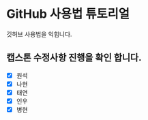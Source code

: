 # GitHub 사용법 튜토리얼

깃허브 사용법을 익힙니다.

## 캡스톤 수정사항 진행을 확인 합니다.
- [x] 원석
- [x] 나현
- [x] 태연
- [x] 인우
- [x] 병현
